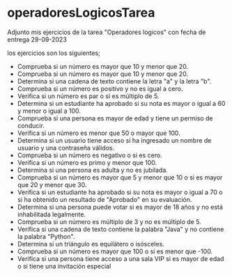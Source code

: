 # operadoresLogicosTarea

Adjunto mis ejercicios de la tarea "Operadores logicos"
con fecha de entrega 29-09-2023

los ejercicios son los siguientes;
- Comprueba si un número es mayor que 10 y menor que 20.
- Comprueba si un número es mayor que 10 y menor que 20.
- Determina si una cadena de texto contiene la letra "a" y la letra "b".
- Comprueba si un número es positivo y no es igual a cero.
- Verifica si un número es par o si es múltiplo de 5.
- Determina si un estudiante ha aprobado si su nota es mayor o igual a 60 y menor o
igual a 100.
- Comprueba si una persona es mayor de edad y tiene un permiso de conducir.
- Verifica si un número es menor que 50 o mayor que 100.
- Determina si un usuario tiene acceso si ha ingresado un nombre de usuario y una
contraseña válidos.
- Comprueba si un número es negativo o si es cero.
- Verifica si un número es primo y menor que 100.
- Determina si una persona es adulta y no es jubilada.
- Comprueba si un número es mayor que 5 y menor que 10 o si es mayor que 20 y
menor que 30.
- Verifica si un estudiante ha aprobado si su nota es mayor o igual a 70 o si ha
obtenido un resultado de "Aprobado" en su evaluación.
- Determina si una persona puede votar si es mayor de 18 años y no está inhabilitada
legalmente.
- Comprueba si un número es múltiplo de 3 y no es múltiplo de 5.
- Verifica si una cadena de texto contiene la palabra "Java" y no contiene la palabra
"Python".
- Determina si un triángulo es equilátero o isósceles.
- Comprueba si un número es mayor que 100 o si es menor que -100.
- Verifica si una persona tiene acceso a una sala VIP si es mayor de edad o si tiene
una invitación especial
